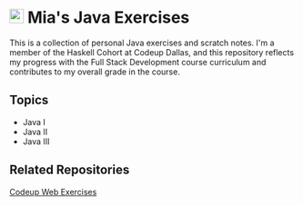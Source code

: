 # <img src="https://199lj33nqk3p88xz03dvn481-wpengine.netdna-ssl.com/wp-content/uploads/2021/06/webdev_icon.png" alt="codeup" width="25" height="25"/>  Mia's Java Exercises

This is a collection of personal Java exercises and scratch notes. I'm a member of the Haskell Cohort at Codeup Dallas, and this repository reflects my progress with the Full Stack Development course curriculum and contributes to my overall grade in the course.

## Topics
- Java I
- Java II
- Java III

## Related Repositories
[Codeup Web Exercises](https://github.com/miamija7/codeup-web-exercises)
